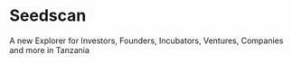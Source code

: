 # Seedscan
A new Explorer for Investors, Founders, Incubators, Ventures, Companies and more in Tanzania
